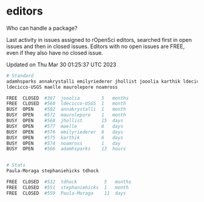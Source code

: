 # editors

Who can handle a package?

Last activity in issues assigned to rOpenSci editors, searched first in open
issues and then in closed issues. Editors with no open issues are FREE, even if
they also have no closed issue.


Updated on Thu Mar 30 01:25:37 UTC 2023

```bash
# Standard
adamhsparks annakrystalli emilyriederer jhollist jooolia karthik ldecicco
ldecicco-USGS maelle maurolepore noamross

FREE  CLOSED  #367  jooolia        5   months
FREE  CLOSED  #560  ldecicco-USGS  1   month
BUSY  OPEN    #502  annakrystalli  1   month
BUSY  OPEN    #572  maurolepore    1   month
BUSY  OPEN    #568  jhollist       15  days
BUSY  OPEN    #577  maelle         6   days
BUSY  OPEN    #576  emilyriederer  6   days
BUSY  OPEN    #575  karthik        6   days
BUSY  OPEN    #574  noamross       1   day
BUSY  OPEN    #566  adamhsparks    13  hours


# Stats
Paula-Moraga stephaniehicks tdhock

FREE  CLOSED  #532  tdhock          5   months
FREE  CLOSED  #551  stephaniehicks  1   month
FREE  CLOSED  #559  Paula-Moraga    11  days
```
